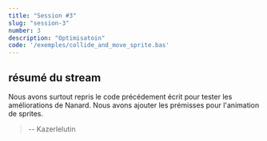 ```yaml
---
title: "Session #3"
slug: "session-3"
number: 3
description: "Optimisatoin"
code: '/exemples/collide_and_move_sprite.bas'
---
```


## résumé du stream

Nous avons surtout repris le code précédement écrit pour tester les améliorations de Nanard. 
Nous avons ajouter les prémisses pour l'animation de sprites. 

> -- Kazerlelutin
